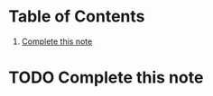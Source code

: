 
# Table of Contents

1.  [Complete this note](#org0fa55f1)



<a id="org0fa55f1"></a>

# TODO Complete this note

